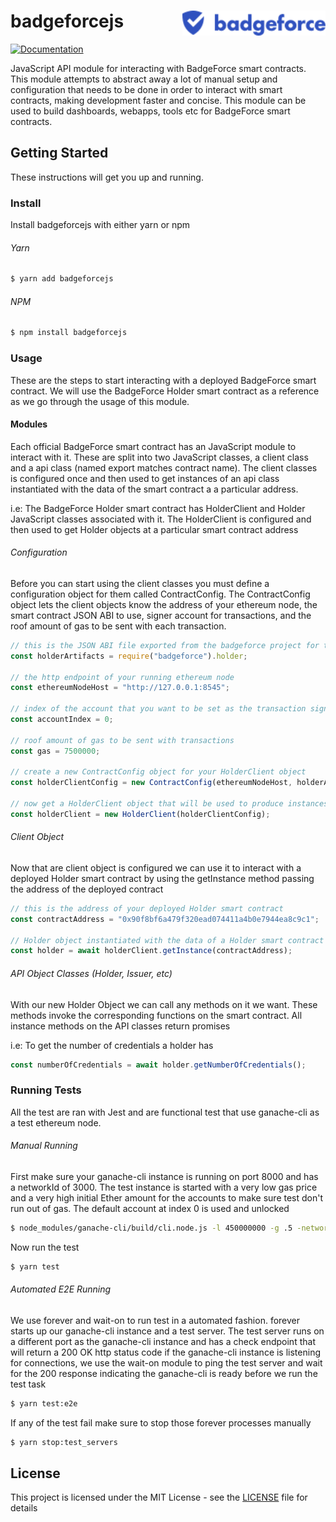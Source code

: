 # badgeforcejs <img align="right" src="./assets/logo.png" height="40px" border="0"/>
[![Documentation](https://img.shields.io/badge/documentation-passing-blue.svg)](https://badgeforce.github.io/badgeforcejs/)


JavaScript API module for interacting with BadgeForce smart contracts. This module attempts to abstract away a lot of manual setup and configuration that needs to be done in order to interact
with smart contracts, making development faster and concise. This module can be used to build dashboards, webapps, tools etc for BadgeForce smart contracts.

## Getting Started
These instructions will get you up and running.

### Install
Install badgeforcejs with either yarn or npm

###### Yarn
```sh
$ yarn add badgeforcejs
```

###### NPM
```sh
$ npm install badgeforcejs
```

### Usage
These are the steps to start interacting with a deployed BadgeForce smart contract. We will use
the BadgeForce Holder smart contract as a reference as we go through the usage of this module.

#### Modules
Each official BadgeForce smart contract has an JavaScript module to interact with it. These are split into two JavaScript classes, a client class and a api class (named export matches contract name). The client classes is configured once and then used to get instances of an api class instantiated with the data of the smart contract a a particular address.

i.e: The BadgeForce Holder smart contract has HolderClient and Holder JavaScript classes associated with it. The HolderClient is configured and then used to get Holder objects at a particular smart contract address

###### Configuration
Before you can start using the client classes you must define a configuration object for them called ContractConfig. The ContractConfig object lets the client objects know the address of your ethereum node, the smart contract JSON ABI to use, signer account for transactions, and the roof amount of gas to be sent with each transaction.

```js
// this is the JSON ABI file exported from the badgeforce project for the Holder smart contract
const holderArtifacts = require("badgeforce").holder;

// the http endpoint of your running ethereum node
const ethereumNodeHost = "http://127.0.0.1:8545";

// index of the account that you want to be set as the transaction signer
const accountIndex = 0;

// roof amount of gas to be sent with transactions
const gas = 7500000;

// create a new ContractConfig object for your HolderClient object
const holderClientConfig = new ContractConfig(ethereumNodeHost, holderArtifacts, accountIndex, gas, netWorkId);

// now get a HolderClient object that will be used to produce instances of the Holder class instantiated with the data of a Holder smart contract deployed at a specific address
const holderClient = new HolderClient(holderClientConfig);
```

###### Client Object
Now that are client object is configured we can use it to interact with a deployed Holder smart contract by using the getInstance method passing the address of the deployed contract  

```js
// this is the address of your deployed Holder smart contract
const contractAddress = "0x90f8bf6a479f320ead074411a4b0e7944ea8c9c1";

// Holder object instantiated with the data of a Holder smart contract deployed at contractAddress
const holder = await holderClient.getInstance(contractAddress);
```

###### API Object Classes (Holder, Issuer, etc)
With our new Holder Object we can call any methods on it we want. These methods invoke the corresponding functions on the smart contract. All instance methods on the API classes return promises

i.e: To get the number of credentials a holder has
```js
const numberOfCredentials = await holder.getNumberOfCredentials();
```

### Running Tests
All the test are ran with Jest and are functional test that use ganache-cli as a test ethereum node.

###### Manual Running
First make sure your ganache-cli instance is running on port 8000 and has a networkId of 3000. The test instance is started with a very low gas price and a very high initial Ether amount for the accounts to make sure test don't run out of gas. The default account at index 0 is used and unlocked
```sh
$ node_modules/ganache-cli/build/cli.node.js -l 450000000 -g .5 -networkid 3000 -p 8000 -e 90000000000000000000000000000000000000000000000000000000000000000000000000000000000000000000000000000000000000000000000000000000000000000 -u 0
```

Now run the test
```sh
$ yarn test
```

###### Automated E2E Running
We use forever and wait-on to run test in a automated fashion. forever starts up our ganache-cli instance and a test server. The test server runs on a different port as the ganache-cli instance and has a check endpoint that will return a 200 OK http status code if the ganache-cli instance is listening for connections, we use the wait-on module to ping the test server and wait for the 200 response indicating the ganache-cli is ready before we run the test task

```sh
$ yarn test:e2e
```

If any of the test fail make sure to stop those forever processes manually

```sh
$ yarn stop:test_servers
```

## License

This project is licensed under the MIT License - see the [LICENSE](LICENSE) file for details
